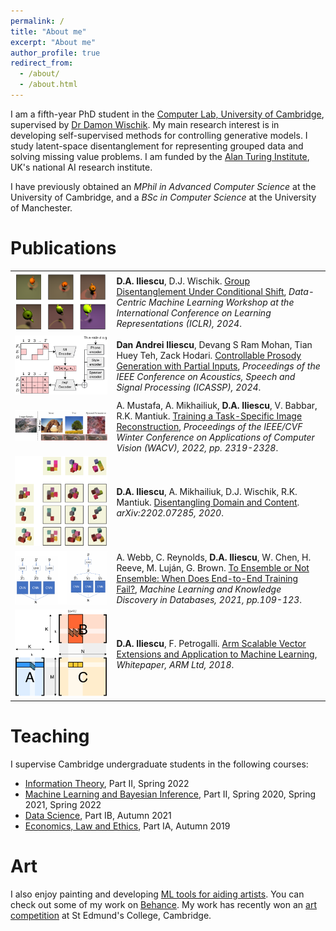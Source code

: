 ```yaml
---
permalink: /
title: "About me"
excerpt: "About me"
author_profile: true
redirect_from: 
  - /about/
  - /about.html
---
```

I am a fifth-year PhD student in the [Computer Lab, University of Cambridge](https://www.cst.cam.ac.uk/people/dai24), supervised by [Dr Damon Wischik](https://www.cl.cam.ac.uk/~djw1005/). My main research interest is in developing self-supervised methods for controlling generative models. I study latent-space disentanglement for representing grouped data and solving missing value problems. I am funded by the [Alan Turing Institute](https://www.turing.ac.uk), UK's national AI research institute.

I have previously obtained an *MPhil in Advanced Computer Science* at the University of Cambridge, and a *BSc in Computer Science* at the University of Manchester.

<style>
td, th {
   border: none!important;
}
</style>

Publications
======
| | |
| - | - | 
| ![](../images/Screenshot%202025-05-04%20145341.png) | **D.A. Iliescu**, D.J. Wischik. [Group Disentanglement Under Conditional Shift](https://openreview.net/pdf?id=Vc0JULfod7), *Data-Centric Machine Learning Workshop at the International Conference on Learning Representations (ICLR), 2024*.|
| ![](../images/Screenshot%202025-05-04%20150610.png) | **Dan Andrei Iliescu**, Devang S Ram Mohan, Tian Huey Teh, Zack Hodari. [Controllable Prosody Generation with Partial Inputs](https://ieeexplore.ieee.org/abstract/document/10446859), *Proceedings of the IEEE Conference on Acoustics, Speech and Signal Processing (ICASSP), 2024*. |
| ![](../images/Screenshot%202025-05-04%20150916.png) | A. Mustafa, A. Mikhailiuk, **D.A. Iliescu**, V. Babbar, R.K. Mantiuk. [Training a Task-Specific Image Reconstruction](https://openaccess.thecvf.com/content/WACV2022/html/Mustafa_Training_a_Task-Specific_Image_Reconstruction_Loss_WACV_2022_paper.html), *Proceedings of the IEEE/CVF Winter Conference on Applications of Computer Vision (WACV), 2022, pp. 2319-2328*. |
| ![](../images/Screenshot%202025-05-04%20151233.png) | **D.A. Iliescu**, A. Mikhailiuk, D.J. Wischik, R.K. Mantiuk. [Disentangling Domain and Content](https://arxiv.org/abs/2202.07285). *arXiv:2202.07285, 2020*. |
| ![](../images/Screenshot%202025-05-04%20151105.png) | A. Webb, C. Reynolds, **D.A. Iliescu**, W. Chen, H. Reeve, M. Luján, G. Brown. [To Ensemble or Not Ensemble: When Does End-to-End Training Fail?](https://doi.org/10.1007/978-3-030-67664-3_7), *Machine Learning and Knowledge Discovery in Databases, 2021, pp.109-123*. |
| ![](../images/Screenshot%202025-05-04%20151944.png) | **D.A. Iliescu**, F. Petrogalli. [Arm Scalable Vector Extensions and Application to Machine Learning](https://developer.arm.com/-/media/Arm%20Developer%20Community/PDF/Arm-scalable-vector-extensions-and-application-to-machine-learning.pdf), *Whitepaper, ARM Ltd, 2018*. |

Teaching
======
I supervise Cambridge undergraduate students in the following courses:
- [Information Theory](https://www.cl.cam.ac.uk/teaching/2122/InfoTheory/), Part II, Spring 2022
- [Machine Learning and Bayesian Inference](https://www.cl.cam.ac.uk/teaching/2021/MLBayInfer/), Part II, Spring 2020, Spring 2021, Spring 2022
- [Data Science](https://www.cl.cam.ac.uk/teaching/2021/DataSci/), Part IB, Autumn 2021
- [Economics, Law and Ethics](https://www.cl.cam.ac.uk/teaching/2021/EconLaw/), Part IA, Autumn 2019

Art
======
I also enjoy painting and developing [ML tools for aiding artists](https://github.com/Dan-Andrei-Iliescu/ai-painting). You can check out some of my work on [Behance](https://www.behance.net/danandreiiliescu). My work has recently won an [art competition](https://www.st-edmunds-cr.com/post/st-edmund-s-cr-art-contest-christmas-card) at St Edmund's College, Cambridge.